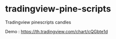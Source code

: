 # tradingview-pine-scripts
Tradingview pinescripts candles

Demo : https://th.tradingview.com/chart/cQGbte1d
